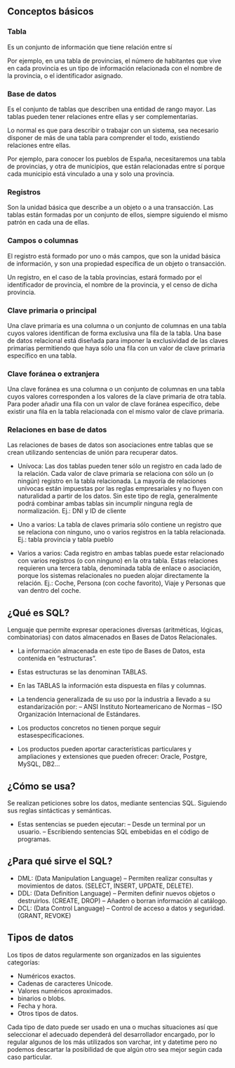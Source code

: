 ## Conceptos básicos

### Tabla
Es un conjunto de información que tiene relación entre sí

Por ejemplo, en una tabla de provincias, el número de habitantes que vive en cada provincia es un tipo de información relacionada con el nombre de la provincia, o el identificador asignado.

### Base de datos
Es el conjunto de tablas que describen una entidad de rango mayor. Las tablas pueden tener relaciones entre ellas y ser complementarias.

Lo normal es que para describir o trabajar con un sistema, sea necesario disponer de más de una tabla para comprender el todo, existiendo relaciones entre ellas.

Por ejemplo, para conocer los pueblos de España, necesitaremos una tabla de provincias, y otra de municipios, que están relacionadas entre sí porque cada municipio está vinculado a una y solo una provincia.

### Registros
Son la unidad básica que describe a un objeto o a una transacción. Las tablas están formadas por un conjunto de ellos, siempre siguiendo el mismo patrón en cada una de ellas.

### Campos o columnas
El registro está formado por uno o más campos, que son la unidad básica de información, y son una propiedad específica de un objeto o transacción.

Un registro, en el caso de la tabla provincias, estará formado por el identificador de provincia, el nombre de la provincia, y el censo de dicha provincia.

### Clave primaria o principal

Una clave primaria es una columna o un conjunto de columnas en una tabla cuyos valores identifican de forma exclusiva una fila de la tabla. Una base de datos relacional está diseñada para imponer la exclusividad de las claves primarias permitiendo que haya sólo una fila con un valor de clave primaria específico en una tabla.

### Clave foránea o extranjera

Una clave foránea es una columna o un conjunto de columnas en una tabla cuyos valores corresponden a los valores de la clave primaria de otra tabla. Para poder añadir una fila con un valor de clave foránea específico, debe existir una fila en la tabla relacionada con el mismo valor de clave primaria.

### Relaciones en base de datos
Las relaciones de bases de datos son asociaciones entre tablas que se crean utilizando sentencias de unión para recuperar datos.

- Unívoca: Las dos tablas pueden tener sólo un registro en cada lado de la relación. Cada valor de clave primaria se relaciona con sólo un (o ningún) registro en la tabla relacionada. 
La mayoría de relaciones unívocas están impuestas por las reglas empresariales y no fluyen con naturalidad a partir de los datos. Sin este tipo de regla, generalmente podrá combinar ambas tablas sin incumplir ninguna regla de normalización. Ej.: DNI y ID de cliente

- Uno a varios: La tabla de claves primaria sólo contiene un registro que se relaciona con ninguno, uno o varios registros en la tabla relacionada. Ej.: tabla provincia y tabla pueblo

- Varios a varios: Cada registro en ambas tablas puede estar relacionado con varios registros (o con ninguno) en la otra tabla. Estas relaciones requieren una tercera tabla, denominada tabla de enlace o asociación, porque los sistemas relacionales no pueden alojar directamente la relación. Ej.: Coche, Persona (con coche favorito), Viaje y Personas que van dentro del coche.


## ¿Qué es SQL?

Lenguaje que permite expresar operaciones diversas (aritméticas, lógicas, combinatorias) con datos almacenados en Bases de Datos Relacionales.
- La información almacenada en este tipo de Bases de Datos, esta contenida en “estructuras”.
- Estas estructuras se las denominan TABLAS.
- En las TABLAS la información esta dispuesta en filas y columnas.

- La tendencia generalizada de su uso por la industria a llevado a su estandarización por:
    – ANSI Instituto Norteamericano de Normas
    – ISO Organización Internacional de Estándares.
- Los productos concretos no tienen porque seguir estasespecificaciones.
- Los productos pueden aportar características particulares y ampliaciones y extensiones que pueden ofrecer:
Oracle, Postgre, MySQL, DB2...

## ¿Cómo se usa?
Se realizan peticiones sobre los datos, mediante sentencias SQL. Siguiendo sus reglas sintácticas y semánticas.
- Estas sentencias se pueden ejecutar:
    – Desde un terminal por un usuario.
    – Escribiendo sentencias SQL embebidas en el código de programas.


## ¿Para qué sirve el SQL?

- DML: (Data Manipulation Language)
    – Permiten realizar consultas y movimientos de datos. (SELECT,
INSERT, UPDATE, DELETE).
- DDL: (Data Definition Language)
    – Permiten definir nuevos objetos o destruirlos. (CREATE, DROP)
    – Añaden o borran información al catálogo.
- DCL: (Data Control Language)
    – Control de acceso a datos y seguridad. (GRANT, REVOKE)


## Tipos de datos

Los tipos de datos regularmente son organizados en las siguientes categorías:
- Numéricos exactos.
- Cadenas de caracteres Unicode.
- Valores numéricos aproximados.
- binarios o blobs.
- Fecha y hora.
- Otros tipos de datos.

Cada tipo de dato puede ser usado en una o muchas situaciones así que seleccionar el adecuado dependerá del desarrollador encargado, por lo regular algunos de los más utilizados son varchar, int y datetime pero no podemos descartar la posibilidad de que algún otro sea mejor según cada caso particular.

